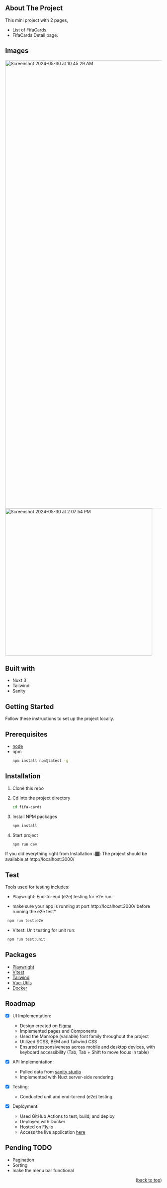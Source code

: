 
<!-- ABOUT THE PROJECT -->
## About The Project


This mini project with 2 pages,  
- List of FifaCards.
- FifaCards Detail page.


## Images 

  <img width="1440" alt="Screenshot 2024-05-30 at 10 45 29 AM" src="https://github.com/akpante3/fifa-cards/assets/37974813/52f6118b-e410-4ace-aebf-eb1b5e956a2d">
<img width="473" alt="Screenshot 2024-05-30 at 2 07 54 PM" src="https://github.com/akpante3/fifa-cards/assets/37974813/02fa45e1-1304-4f15-b05f-79c612eeea7e">

## Built with
- Nuxt 3
- Tailwind
- Sanity

## Getting Started

Follow these instructions to set up the project locally.

<!-- PREREQUISITES -->
## Prerequisites
* <a href="https://nodejs.org/en"> node</a>
* npm
  ```sh
  npm install npm@latest -g
  ```
<!-- INSTALLATION -->
## Installation

1. Clone this repo

2. Cd into the project directory
     ```sh
     cd fifa-cards
     ```
3. Install NPM packages
     ```sh
     npm install
     ```
4. Start project
     ```sh
     npm run dev
     ```
If you did everything right from Installation 👆🏾: The project should be available at http://localhost:3000/

<!-- TEST -->
## Test
Tools used for testing includes:

- Playwright: End-to-end (e2e) testing
for e2e run: 
* make sure your app is running at port http://localhost:3000/ before running the e2e test*
```sh
 npm run test:e2e
```    

- Vitest: Unit testing
for unit run:
```sh
 npm run test:unit
```
## Packages
- [Playwright](https://playwright.dev/)
- [Vitest](https://vitest.dev/)
- [Tailwind](https://tailwindcss.com/)
- [Vue-Utils](https://test-utils.vuejs.org/)
- [Docker](https://www.docker.com/)

<!-- ROADMAP -->
## Roadmap

- [x] UI Implementation:
     - Design created on  [Figma](https://www.figma.com/file/s7kImUBIReGwNOfhtkqSNs/GDM-hiring?node-id=0%3A1)
     - Implemented pages and Components
     - Used the Manrope (variable) font family throughout the project
     - Utilized SCSS, BEM and Tailwind CSS
     - Ensured responsiveness across mobile and desktop devices, with keyboard accessibility (Tab, Tab + Shift to move focus in table)
       
- [x] API Implementation:
    - Pulled data from  [sanity studio](https://www.sanity.io/)
    - Implemented with Nuxt server-side rendering
      
- [x] Testing:
    - Conducted unit and end-to-end (e2e) testing

- [x] Deployment:
    - Used GitHub Actions to test, build, and deploy
    - Deployed with Docker
    - Hosted on <a href="https://fly.io/"> Fly.io</a>
    - Access the live application <a href="https://fifa-cards.fly.dev">here</a>


      
## Pending TODO

- Pagination
- Sorting
- make the menu bar functional

<p align="right">(<a href="#readme-top">back to top</a>)</p>

